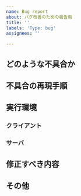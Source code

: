 ```yaml
---
name: Bug report
about: バグ改善のための報告用
title: ''
labels: 'Type: bug'
assignees: ''

---
```


## どのような不具合か

<!-- 
- 1つの問題につき，一つのIssueを作成してください 
-->

## 不具合の再現手順

<!-- 
- 不具合が起こる手順をできる限り詳しく記載してください
-->

## 実行環境

### クライアント

<!-- 
- OSや，ブラウザのバージョンなどを記載してください
 -->

### サーバ

<!-- 
- OSや，XAMPPのバージョンなどを記載してください
-->

## 修正すべき内容

<!-- 
- どうなるのが正しい動作かを記載してください
- 可能であれば，修正の仕方を記載してください
-->

## その他

<!-- 
- 伝えておくべき事・補足資料などがあれば自由に記載して下さい
 -->
